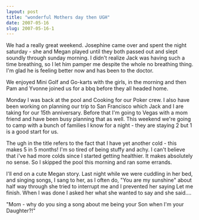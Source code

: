 ```yaml
---
layout: post
title: "wonderful Mothers day then UGH"
date: 2007-05-16
slug: 2007-05-16-1
---
```


We had a really great weekend.  Josephine came over and spent the night saturday - she and Megan played until they both passed out and slept soundly through sunday morning.  I didn&apos;t realize Jack was having such a time breathing, so I let him pamper me despite the whole no breathing thing. I&apos;m glad he is feeling better now and has been to the doctor.  

We enjoyed Mini Golf and Go-karts with the girls, in the morning and then Pam and Yvonne joined us for a bbq before they all headed home.  

Monday I was back at the pool and Cooking for our Poker crew.  I also have been working on planning our trip to San Francisco which Jack and I are taking for our 15th anniversary.  Before that I&apos;m going to Vegas with a mom friend and have been busy planning that as well.  This weekend we&apos;re going to camp with a bunch of families I know for a night - they are staying 2 but 1 is a good start for us. 

The ugh in the title refers to the fact that I have yet another cold - this makes 5 in 5 months!  I&apos;m so tired of being stuffy and achy.  I can&apos;t believe that i&apos;ve had more colds since I started getting healthier.  It makes absolutely no sense.  So I skipped  the pool this morning and ran some errands. 

I&apos;ll end on a cute Megan story.  Last night while we were cuddling in her bed, and singing songs, I sang to her, as I often do, &quot;You are my sunshine&quot;  about half way through she tried to interrupt me and I prevented her saying Let me finish.  When I was done I asked her what she wanted to say and she said....

&quot;Mom - why do you sing a song about me being your Son when I&apos;m your Daughter?!&quot;
